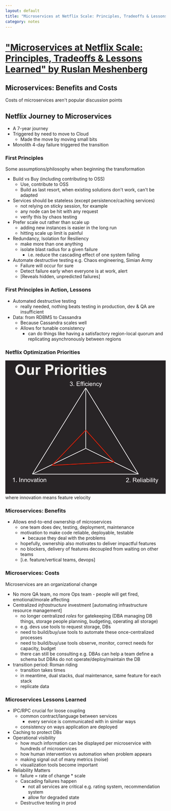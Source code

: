 ```yaml
---
layout: default
title: "Microservices at Netflix Scale: Principles, Tradeoffs & Lessons Learned by Ruslan Meshenberg [Talk]"
category: notes
---
```


# ["Microservices at Netflix Scale: Principles, Tradeoffs & Lessons Learned" by Ruslan Meshenberg](https://youtu.be/57UK46qfBLY)

## Microservices: Benefits and Costs
Costs of microservices aren't popular discussion points

## Netflix Journey to Microservices
- A 7-year journey
- Triggered by need to move to Cloud
    - Made the move by moving small bits
- Monolith 4-day failure triggered the transition
  
### First Principles
Some assumptions/philosophy when beginning the transformation  

- Build vs Buy (including contributing to OSS)
    - Use, contribute to OSS
    - Build as last resort, when existing solutions don't work, can't be adapted
- Services should be stateless (except persistence/caching services)
    - not relying on sticky session, for example
    - any node can be hit with any request
    - verify this by chaos testing
- Prefer scale out rather than scale up
    - adding new instances is easier in the long run
    - hitting scale up limit is painful
- Redundancy, Isolation for Resiliency 
    - make more than one anything
    - isolate blast radius for a given failure
        - i.e. reduce the cascading effect of one system failing
- Automate destructive testing e.g. Chaos engineering, Simian Army
    - Failure will occur for sure
    - Detect failure early when everyone is at work, alert
    - [Reveals hidden, unpredicted failures]

### First Principles in Action, Lessons
- Automated destructive testing
    - really needed, nothing beats testing in production, dev & QA are insufficient
- Data: from RDBMS to Cassandra
    - Because Cassandra scales well
    - Allows for tunable consistency
        - can do things like having a satisfactory region-local quorum and replicating asynchronously between regions

### Netflix Optimization Priorities
![netflix_microservices_priorities.PNG](/assets/netflix_microservices_priorities.PNG)  
where innovation means feature velocity


### Microservices: Benefits
- Allows end-to-end ownership of microservices
    - one team does dev, testing, deployment, maintenance
    - motivation to make code reliable, deployable, testable
        - because they deal with the problems
    - hopefully, ownership also motivates to deliver impactful features
    - no blockers, delivery of features decoupled from waiting on other teams
    - [i.e. feature/vertical teams, devops]

### Microservices: Costs
Microservices are an organizational change  
- No more QA team, no more Ops team
        - people will get fired, emotional/morale affecting
- Centralized *infrastructure* investment [automating infrastructure resource management]
    - no longer centralized *roles* for gatekeeping (DBA managing DB things, storage people planning, budgeting, operating all storage)
    - e.g. devs use tools to request storage, DBs
    - need to build/buy/use tools to automate these once-centralized processes
    - need to build/buy/use tools observe, monitor, correct needs for capacity, budget
    - there can still be consulting e.g. DBAs can help a team define a schema but DBAs do not operate/deploy/maintain the DB
- transition period: Roman riding
    - transition takes times
    - in meantime, dual stacks, dual maintenance, same feature for each stack
    - replicate data 

### Microservices Lessons Learned
- IPC/RPC crucial for loose coupling
    - common contract/language between services
        - every service is communicated with in similar ways
    - consistency on ways application are deployed
- Caching to protect DBs
- Operational visibility 
    - how much information can be displayed per microservice with hundreds of microservices
    - how human intervention vs automation when problem appears
    - making signal out of many metrics (noise)
    - visualization tools become important
- Reliability Matters
    - failure = rate of change * scale
    - Cascading failures happen
        - not all services are critical e.g. rating system, recommendation system
        - allow for degraded state 
    - Destructive testing in prod